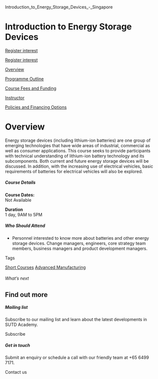 Introduction_to_Energy_Storage_Devices_-_Singapore



Introduction to Energy Storage Devices
======================================

[Register interest](/admissions/academy/short-courses/short-courses-register-your-interest/?coursename=introduction-to-energy-storage-devices)

[Register interest](/admissions/academy/short-courses/short-courses-register-your-interest/?coursename=introduction-to-energy-storage-devices)

[Overview](/course/introduction-to-energy-storage-devices/#tabs)

[Programme Outline](/course/introduction-to-energy-storage-devices/programme-outline/#tabs)

[Course Fees and Funding](/course/introduction-to-energy-storage-devices/course-fees-and-funding/#tabs)

[Instructor](/course/introduction-to-energy-storage-devices/instructor/#tabs)

[Policies and Financing Options](/course/introduction-to-energy-storage-devices/policies-and-financing-options/#tabs)

Overview
========

Energy storage devices (including lithium-ion batteries) are one group of emerging technologies that have wide areas of industrial, commercial as well as consumer applications. This course seeks to provide participants with technical understanding of lithium-ion battery technology and its subcomponents. Both current and future energy storage devices will be discussed. In addition, with the increasing use of electrical vehicles, basic requirements of batteries for electrical vehicles will also be explored.

##### **Course Details**

**Course Dates:**  
Not Available

**Duration**  
1 day, 9AM to 5PM

##### **Who Should Attend**

* Personnel interested to know more about batteries and other energy storage devices. Change managers, engineers, core strategy team members, business managers and product development managers.

Tags

[Short Courses](/admissions/academy/courses-and-modules/?academy-type-course=780)
[Advanced Manufacturing](/admissions/academy/courses-and-modules/?discipline=841)

###### What’s next

Find out more
-------------

##### Mailing list

Subscribe to our mailing list and learn about the latest developments in SUTD Academy.

Subscribe

##### Get in touch

Submit an enquiry or schedule a call with our friendly team at +65 6499 7171.

Contact us

